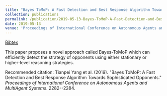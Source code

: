 ```yaml
---
title: "Bayes ToMoP: A Fast Detection and Best Response Algorithm Towards Sophisticated Opponents"
collection: publications
permalink: /publication/2019-05-13-Bayes-ToMoP-A-Fast-Detection-and-Best-Response-Algorithm-Towards-Sophisticated-Opponents
date: 2019-05-13
venue: 'Proceedings of International Conference on Autonomous Agents and MultiAgent Systems (AAMAS)'
---
```

[Bibtex](http://tianpeiyang.github.io/files/aamas_bayes_tomop.bib)

This paper proposes a novel approach called Bayes-ToMoP which can efficiently detect the strategy of opponents using either stationary or higher-level reasoning strategies.



Recommended citation: Tianpei Yang et al. (2019). "Bayes ToMoP: A Fast Detection and Best Response Algorithm Towards Sophisticated Opponents." <i>Proceedings of International Conference on Autonomous Agents and MultiAgent Systems</i>. 2282--2284.
